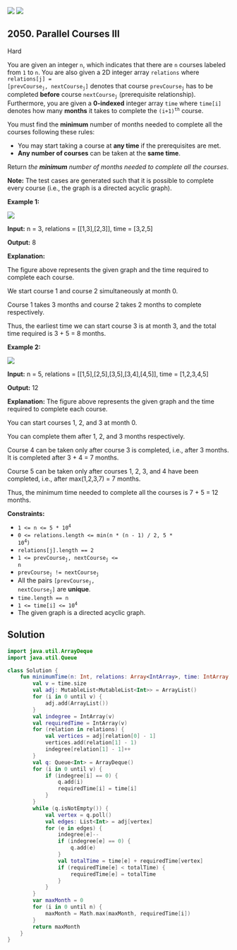 [![](https://img.shields.io/github/stars/javadev/LeetCode-in-Kotlin?label=Stars&style=flat-square)](https://github.com/javadev/LeetCode-in-Kotlin)
[![](https://img.shields.io/github/forks/javadev/LeetCode-in-Kotlin?label=Fork%20me%20on%20GitHub%20&style=flat-square)](https://github.com/javadev/LeetCode-in-Kotlin/fork)

## 2050\. Parallel Courses III

Hard

You are given an integer `n`, which indicates that there are `n` courses labeled from `1` to `n`. You are also given a 2D integer array `relations` where <code>relations[j] = [prevCourse<sub>j</sub>, nextCourse<sub>j</sub>]</code> denotes that course <code>prevCourse<sub>j</sub></code> has to be completed **before** course <code>nextCourse<sub>j</sub></code> (prerequisite relationship). Furthermore, you are given a **0-indexed** integer array `time` where `time[i]` denotes how many **months** it takes to complete the <code>(i+1)<sup>th</sup></code> course.

You must find the **minimum** number of months needed to complete all the courses following these rules:

*   You may start taking a course at **any time** if the prerequisites are met.
*   **Any number of courses** can be taken at the **same time**.

Return _the **minimum** number of months needed to complete all the courses_.

**Note:** The test cases are generated such that it is possible to complete every course (i.e., the graph is a directed acyclic graph).

**Example 1:**

**![](https://assets.leetcode.com/uploads/2021/10/07/ex1.png)**

**Input:** n = 3, relations = \[\[1,3],[2,3]], time = [3,2,5]

**Output:** 8

**Explanation:** 

The figure above represents the given graph and the time required to complete each course.

We start course 1 and course 2 simultaneously at month 0. 

Course 1 takes 3 months and course 2 takes 2 months to complete respectively. 

Thus, the earliest time we can start course 3 is at month 3, and the total time required is 3 + 5 = 8 months.

**Example 2:**

**![](https://assets.leetcode.com/uploads/2021/10/07/ex2.png)**

**Input:** n = 5, relations = \[\[1,5],[2,5],[3,5],[3,4],[4,5]], time = [1,2,3,4,5]

**Output:** 12

**Explanation:** The figure above represents the given graph and the time required to complete each course. 

You can start courses 1, 2, and 3 at month 0. 

You can complete them after 1, 2, and 3 months respectively. 

Course 4 can be taken only after course 3 is completed, i.e., after 3 months. It is completed after 3 + 4 = 7 months. 

Course 5 can be taken only after courses 1, 2, 3, and 4 have been completed, i.e., after max(1,2,3,7) = 7 months. 

Thus, the minimum time needed to complete all the courses is 7 + 5 = 12 months.

**Constraints:**

*   <code>1 <= n <= 5 * 10<sup>4</sup></code>
*   <code>0 <= relations.length <= min(n * (n - 1) / 2, 5 * 10<sup>4</sup>)</code>
*   `relations[j].length == 2`
*   <code>1 <= prevCourse<sub>j</sub>, nextCourse<sub>j</sub> <= n</code>
*   <code>prevCourse<sub>j</sub> != nextCourse<sub>j</sub></code>
*   All the pairs <code>[prevCourse<sub>j</sub>, nextCourse<sub>j</sub>]</code> are **unique**.
*   `time.length == n`
*   <code>1 <= time[i] <= 10<sup>4</sup></code>
*   The given graph is a directed acyclic graph.

## Solution

```kotlin
import java.util.ArrayDeque
import java.util.Queue

class Solution {
    fun minimumTime(n: Int, relations: Array<IntArray>, time: IntArray): Int {
        val v = time.size
        val adj: MutableList<MutableList<Int>> = ArrayList()
        for (i in 0 until v) {
            adj.add(ArrayList())
        }
        val indegree = IntArray(v)
        val requiredTime = IntArray(v)
        for (relation in relations) {
            val vertices = adj[relation[0] - 1]
            vertices.add(relation[1] - 1)
            indegree[relation[1] - 1]++
        }
        val q: Queue<Int> = ArrayDeque()
        for (i in 0 until v) {
            if (indegree[i] == 0) {
                q.add(i)
                requiredTime[i] = time[i]
            }
        }
        while (q.isNotEmpty()) {
            val vertex = q.poll()
            val edges: List<Int> = adj[vertex]
            for (e in edges) {
                indegree[e]--
                if (indegree[e] == 0) {
                    q.add(e)
                }
                val totalTime = time[e] + requiredTime[vertex]
                if (requiredTime[e] < totalTime) {
                    requiredTime[e] = totalTime
                }
            }
        }
        var maxMonth = 0
        for (i in 0 until n) {
            maxMonth = Math.max(maxMonth, requiredTime[i])
        }
        return maxMonth
    }
}
```